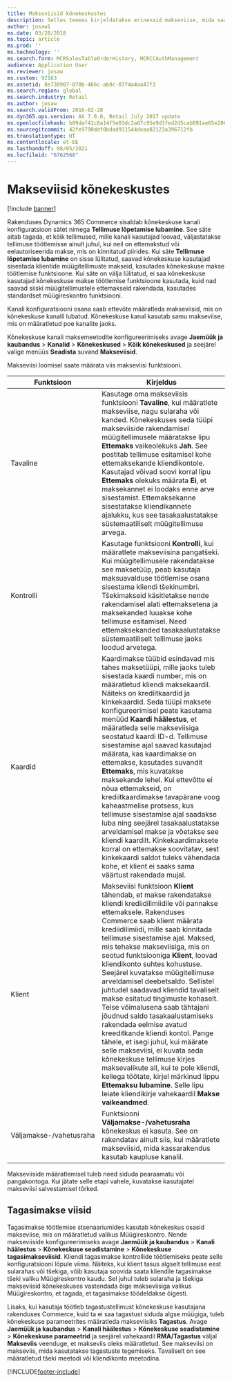 ```yaml
---
title: Makseviisid kõnekeskustes
description: Selles teemas kirjeldatakse erinevaid makseviise, mida saate Dynamics 365 Commercei kõnekeskuses kasutada.
author: josaw1
ms.date: 03/28/2018
ms.topic: article
ms.prod: ''
ms.technology: ''
ms.search.form: MCRSalesTableOrderHistory, MCRCCAuthManagement
audience: Application User
ms.reviewer: josaw
ms.custom: 92163
ms.assetid: 8e738907-870b-466c-ab0c-07f4a4aa47f3
ms.search.region: global
ms.search.industry: Retail
ms.author: josaw
ms.search.validFrom: 2016-02-28
ms.dyn365.ops.version: AX 7.0.0, Retail July 2017 update
ms.openlocfilehash: b89daf41c8a14f5e03dc2a67c95e9d1fed2d5cab891ae65e20655c285b1f6ac2
ms.sourcegitcommit: 42fe9790ddf0bdad911544deaa82123a396712fb
ms.translationtype: HT
ms.contentlocale: et-EE
ms.lasthandoff: 08/05/2021
ms.locfileid: "6762568"
---
```

# <a name="payment-methods-in-call-centers"></a>Makseviisid kõnekeskustes

[!include [banner](includes/banner.md)]

Rakenduses Dynamics 365 Commerce sisaldab kõnekeskuse kanali konfiguratsioon sätet nimega **Tellimuse lõpetamise lubamine**. See säte aitab tagada, et kõik tellimused, mille kanali kasutajad loovad, väljastatakse tellimuse töötlemisse ainult juhul, kui neil on ettemakstud või eelautoriseerida makse, mis on kinnitatud piirides. Kui säte **Tellimuse lõpetamise lubamine** on sisse lülitatud, saavad kõnekeskuse kasutajad sisestada klientide müügitellimuste makseid, kasutades kõnekeskuse makse töötlemise funktsioone. Kui säte on välja lülitatud, ei saa kõnekeskuse kasutajad kõnekeskuse makse töötlemise funktsioone kasutada, kuid nad saavad siiski müügitellimustele ettemakseid rakendada, kasutades standardset müügireskontro funktsiooni.

Kanali konfiguratsiooni osana saab ettevõte määratleda makseviisid, mis on kõnekeskuse kanalil lubatud. Kõnekeskuse kanal kasutab samu makseviise, mis on määratletud poe kanalite jaoks.

Kõnekeskuse kanali maksemeetodite konfigureerimiseks avage **Jaemüük ja kaubandus** \> **Kanalid** \> **Kõnekeskused** \> **Kõik kõnekeskused** ja seejärel valige menüüs **Seadista** suvand **Makseviisid**.

Makseviisi loomisel saate määrata viis makseviisi funktsiooni.

| Funktsioon            | Kirjeldus |
|---------------------|-------------|
| Tavaline              | Kasutage oma makseviisis funktsiooni **Tavaline**, kui määratlete makseviise, nagu sularaha või kanded. Kõnekeskuses seda tüüpi makseviiside rakendamisel müügitellimusele määratakse lipu **Ettemaks** vaikeolekuks **Jah**. See postitab tellimuse esitamisel kohe ettemaksekande kliendikontole. Kasutajad võivad soovi korral lipu **Ettemaks** olekuks määrata **Ei**, et maksekannet ei loodaks enne arve sisestamist. Ettemaksekanne sisestatakse kliendikannete ajalukku, kus see tasakaalustatakse süstemaatiliselt müügitellimuse arvega. |
| Kontrolli               | Kasutage funktsiooni **Kontrolli**, kui määratlete makseviisina pangatšeki. Kui müügitellimusele rakendatakse see maksetüüp, peab kasutaja maksuavalduse töötlemise osana sisestama kliendi tšekinumbri. Tšekimakseid käsitletakse nende rakendamisel alati ettemaksetena ja maksekanded luuakse kohe tellimuse esitamisel. Need ettemaksekanded tasakaalustatakse süstemaatiliselt tellimuse jaoks loodud arvetega. |
| Kaardid               | Kaardimakse tüübid esindavad mis tahes maksetüüpi, mille jaoks tuleb sisestada kaardi number, mis on määratletud kliendi maksekaardil. Näiteks on krediitkaardid ja kinkekaardid. Seda tüüpi maksete konfigureerimisel peate kasutama menüüd **Kaardi häälestus**, et määratleda selle makseviisiga seostatud kaardi ID-d. Tellimuse sisestamise ajal saavad kasutajad määrata, kas kaardimakse on ettemakse, kasutades suvandit **Ettemaks**, mis kuvatakse maksekande lehel. Kui ettevõtte ei nõua ettemakseid, on krediitkaardimakse tavapärane voog kaheastmelise protsess, kus tellimuse sisestamise ajal saadakse luba ning seejärel tasakaalustatakse arveldamisel makse ja võetakse see kliendi kaardilt. Kinkekaardimaksete korral on ettemakse soovitatav, sest kinkekaardi saldot tuleks vähendada kohe, et klient ei saaks sama väärtust rakendada mujal. |
| Klient            | Makseviisi funktsioon **Klient** tähendab, et makse rakendatakse kliendi krediidilimiidile või pannakse ettemaksele. Rakenduses Commerce saab klient määrata krediidilimiidi, mille saab kinnitada tellimuse sisestamise ajal. Maksed, mis tehakse makseviisiga, mis on seotud funktsiooniga **Klient**, loovad kliendikonto suhtes kohustuse. Seejärel kuvatakse müügitellimuse arveldamisel deebetsaldo. Sellistel juhtudel saadavad kliendid tavaliselt makse esitatud tingimuste kohaselt. Teise võimalusena saab tähtajani jõudnud saldo tasakaalustamiseks rakendada eelmise avatud kreeditkande kliendi kontol. Pange tähele, et isegi juhul, kui määrate selle makseviisi, ei kuvata seda kõnekeskuse tellimuse kirjes maksevalikute all, kui te pole kliendi, kellega töötate, kirjel märkinud lippu **Ettemaksu lubamine**. Selle lipu leiate kliendikirje vahekaardil **Makse vaikeandmed**. |
| Väljamakse-/vahetusraha | Funktsiooni **Väljamakse-/vahetusraha** kõnekeskus ei kasuta. See on rakendatav ainult siis, kui määratlete makseviisid, mida kassarakendus kasutab kaupluse kanalil. |

Makseviiside määratlemisel tuleb need siduda pearaamatu või pangakontoga. Kui jätate selle etapi vahele, kuvatakse kasutajatel makseviisi salvestamisel tõrked.

## <a name="refund-payment-methods"></a>Tagasimakse viisid

Tagasimakse töötlemise stsenaariumides kasutab kõnekeskus osasid makseviise, mis on määratletud valikus Müügireskontro. Nende makseviiside konfigureerimiseks avage **Jaemüük ja kaubandus** \> **Kanali häälestus** \> **Kõnekeskuse seadistamine** \> **Kõnekeskuse tagasimakseviisid**. Kliendi tagasimakse kontrollide töötlemiseks peate selle konfiguratsiooni lõpule viima. Näiteks, kui klient tasus algselt tellimuse eest sularahas või tšekiga, võib kasutaja soovida saata kliendile tagasimakse tšeki valiku Müügireskontro kaudu. Sel juhul tuleb sularaha ja tšekiga makseviisid kõnekeskuses vastendada õige makseviisiga valikus Müügireskontro, et tagada, et tagasimakse töödeldakse õigesti.

Lisaks, kui kasutaja töötleb tagastustellimust kõnekeskuse kasutajana rakenduses Commerce, kuid ta ei saa tagastust siduda algse müügiga, tuleb kõnekeskuse parameetrites määratleda makseviisiks **Tagastus**. Avage **Jaemüük ja kaubandus** \> **Kanali häälestus** \> **Kõnekeskuse seadistamine** \> **Kõnekeskuse parameetrid** ja seejärel vahekaardil **RMA/Tagastus** väljal **Makseviis** veenduge, et makseviis oleks määratletud. See makseviisi on makseviis, mida kasutatakse tagastuste tegemiseks. Tavaliselt on see määratletud tšeki meetodi või kliendikonto meetodina.


[!INCLUDE[footer-include](../includes/footer-banner.md)]